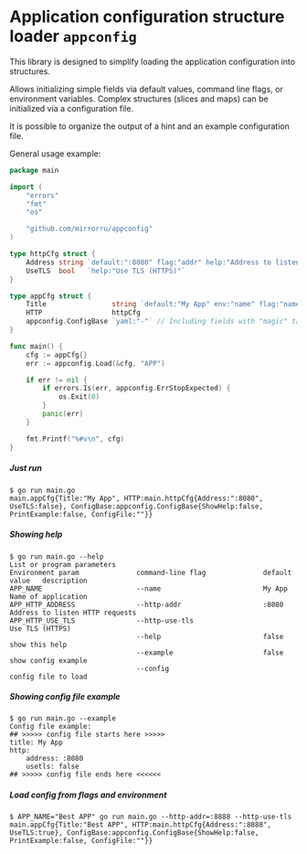 
Application configuration structure loader `appconfig`
======================================================

This library is designed to simplify loading the application configuration into structures.

Allows initializing simple fields via default values, command line flags, or environment variables. Complex structures (slices and maps) can be initialized via a configuration file.

It is possible to organize the output of a hint and an example configuration file.

General usage example:
```GO
package main

import (
	"errors"
	"fmt"
	"os"

	"github.com/mirrorru/appconfig"
)

type httpCfg struct {
	Address string `default:":8080" flag:"addr" help:"Address to listen HTTP requests"`
	UseTLS  bool   `help:"Use TLS (HTTPS)"`
}

type appCfg struct {
	Title                string `default:"My App" env:"name" flag:"name" help:"Name of application"`
	HTTP                 httpCfg
	appconfig.ConfigBase `yaml:"-"` // Including fields with "magic" tags, if you need to process --help, --example or --config=file_name
}

func main() {
	cfg := appCfg{}
	err := appconfig.Load(&cfg, "APP")

	if err != nil {
		if errors.Is(err, appconfig.ErrStopExpected) {
			os.Exit(0)
		}
		panic(err)
	}

	fmt.Printf("%#v\n", cfg)
}

```

#####  Just run      
    $ go run main.go
    main.appCfg{Title:"My App", HTTP:main.httpCfg{Address:":8080", UseTLS:false}, ConfigBase:appconfig.ConfigBase{ShowHelp:false, PrintExample:false, ConfigFile:""}}

#####  Showing help
    $ go run main.go --help
    List or program parameters
    Environment param              command-line flag              default value   description
    APP_NAME                       --name                         My App          Name of application
    APP_HTTP_ADDRESS               --http-addr                    :8080           Address to listen HTTP requests
    APP_HTTP_USE_TLS               --http-use-tls                                 Use TLS (HTTPS)
                                   --help                         false           show this help
                                   --example                      false           show config example
                                   --config                                       config file to load

#####  Showing config file example
    $ go run main.go --example
    Config file example:
    ## >>>>> config file starts here >>>>>
    title: My App
    http:
        address: :8080
        usetls: false
    ## >>>>> config file ends here <<<<<<

#####  Load config from flags and environment
    $ APP_NAME="Best APP" go run main.go --http-addr=:8888 --http-use-tls
    main.appCfg{Title:"Best APP", HTTP:main.httpCfg{Address:":8888", UseTLS:true}, ConfigBase:appconfig.ConfigBase{ShowHelp:false, PrintExample:false, ConfigFile:""}}


